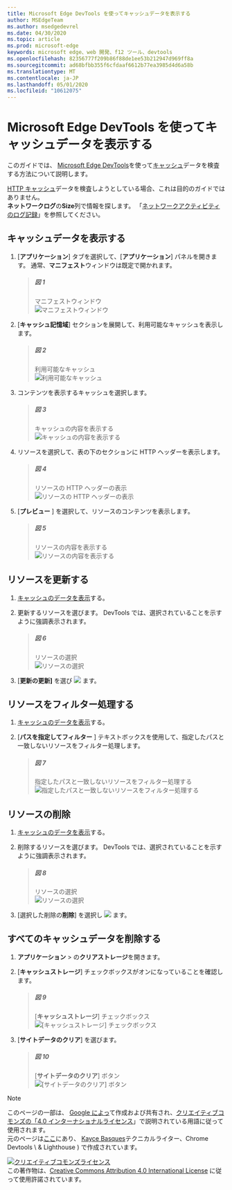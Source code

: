 ```yaml
---
title: Microsoft Edge DevTools を使ってキャッシュデータを表示する
author: MSEdgeTeam
ms.author: msedgedevrel
ms.date: 04/30/2020
ms.topic: article
ms.prod: microsoft-edge
keywords: microsoft edge、web 開発、f12 ツール、devtools
ms.openlocfilehash: 82356777f209b86f88de1ee53b212947d969ff8a
ms.sourcegitcommit: ad68bfbb355f6cfdaaf6612b77ea3985d4d6a58b
ms.translationtype: MT
ms.contentlocale: ja-JP
ms.lasthandoff: 05/01/2020
ms.locfileid: "10612075"
---
```

<!-- Copyright Kayce Basques 

   Licensed under the Apache License, Version 2.0 (the "License");
   you may not use this file except in compliance with the License.
   You may obtain a copy of the License at

       https://www.apache.org/licenses/LICENSE-2.0

   Unless required by applicable law or agreed to in writing, software
   distributed under the License is distributed on an "AS IS" BASIS,
   WITHOUT WARRANTIES OR CONDITIONS OF ANY KIND, either express or implied.
   See the License for the specific language governing permissions and
   limitations under the License.  -->





# Microsoft Edge DevTools を使ってキャッシュデータを表示する   



このガイドでは、 [Microsoft Edge DevTools][MicrosoftEdgeDevTools]を使って[キャッシュ][MDNCache]データを検査する方法について説明します。  

[HTTP キャッシュ][MDNHTTPCaching]データを検査しようとしている場合、これは目的のガイドではありません。  
**ネットワークログ**の**Size**列で情報を探します。  「[ネットワークアクティビティのログ記録][DevtoolsNetworkLogActivity]」を参照してください。  

## キャッシュデータを表示する   

1.  [**アプリケーション**] タブを選択して、[**アプリケーション**] パネルを開きます。  通常、**マニフェスト**ウィンドウは既定で開かれます。  
    
    > ##### 図 1  
    > マニフェストウィンドウ  
    > ![マニフェストウィンドウ][ImageManifestPane]  

1.  [**キャッシュ記憶域**] セクションを展開して、利用可能なキャッシュを表示します。  
    
    > ##### 図 2  
    > 利用可能なキャッシュ  
    > ![利用可能なキャッシュ][ImageCache]  

1.  コンテンツを表示するキャッシュを選択します。  
    
    > ##### 図 3  
    > キャッシュの内容を表示する  
    > ![キャッシュの内容を表示する][ImageCacheView]  

1.  リソースを選択して、表の下のセクションに HTTP ヘッダーを表示します。  
    
    > ##### 図 4  
    > リソースの HTTP ヘッダーの表示  
    > ![リソースの HTTP ヘッダーの表示][ImageViewCacheResource]  

1.  [**プレビュー** ] を選択して、リソースのコンテンツを表示します。  
    
    > ##### 図 5  
    > リソースの内容を表示する  
    > ![リソースの内容を表示する][ImageCacheContent]  

## リソースを更新する   

1.  [キャッシュのデータを表示](#view-cache-data)する。  
1.  更新するリソースを選びます。  DevTools では、選択されていることを示すように強調表示されます。  
    
    > ##### 図 6  
    > リソースの選択  
    > ![リソースの選択][ImageCacheSelected]  

1.  [**更新の更新]** を選び ![ ][ImageRefreshIcon] ます。  

## リソースをフィルター処理する   

1.  [キャッシュのデータを表示](#view-cache-data)する。  
1.  [**パスを指定してフィルター** ] テキストボックスを使用して、指定したパスと一致しないリソースをフィルター処理します。  
    
    > ##### 図 7  
    > 指定したパスと一致しないリソースをフィルター処理する  
    > ![指定したパスと一致しないリソースをフィルター処理する][ImageCacheFilter]  

## リソースの削除   

1.  [キャッシュのデータを表示](#view-cache-data)する。  
1.  削除するリソースを選びます。  DevTools では、選択されていることを示すように強調表示されます。  
    
    > ##### 図 8  
    > リソースの選択  
    > ![リソースの選択][ImageCacheSelected2]  

1.  [選択した削除の**削除**] を選択し ![ ][ImageDeleteIcon] ます。  

## すべてのキャッシュデータを削除する   

1.  **アプリケーション**  >  の**クリアストレージ**を開きます。  
1.  [**キャッシュストレージ**] チェックボックスがオンになっていることを確認します。  
    
    > ##### 図 9  
    > [**キャッシュストレージ**] チェックボックス  
    > ![[キャッシュストレージ] チェックボックス][ImageCacheCheckbox]  

1.  [**サイトデータのクリア**] を選びます。  
    
    > ##### 図 10  
    > [**サイトデータのクリア**] ボタン  
    > ![[サイトデータのクリア] ボタン][ImageCacheClearSite]  

<!--  -->  



<!-- image links -->  

[ImageDeleteIcon]: /microsoft-edge/devtools-guide-chromium/media/delete-icon.msft.png  
[ImageRefreshIcon]: /microsoft-edge/devtools-guide-chromium/media/refresh-icon.msft.png  

[ImageManifestPane]: /microsoft-edge/devtools-guide-chromium/media/storage-application-manifest.msft.png "図 1: [マニフェスト] ウィンドウ"  
[ImageCache]: /microsoft-edge/devtools-guide-chromium/media/storage-application-cache-storage.msft.png "図 2: 使用できるキャッシュ"  
[ImageCacheView]: /microsoft-edge/devtools-guide-chromium/media/storage-application-cache-storage-domain-root-headers.msft.png "図 3: キャッシュの内容を表示する"  
[ImageViewCacheResource]: /microsoft-edge/devtools-guide-chromium/media/storage-application-cache-storage-index-headers.msft.png "図 4: リソースの HTTP ヘッダーの表示"  
[ImageCacheContent]: /microsoft-edge/devtools-guide-chromium/media/storage-application-cache-storage-domain-js-preview.msft.png "図 5: リソースの内容を表示する"  
[ImageCacheSelected]: /microsoft-edge/devtools-guide-chromium/media/storage-application-cache-storage-domain-refresh.msft.png "図 6: リソースの選択"  
[ImageCacheFilter]: /microsoft-edge/devtools-guide-chromium/media/storage-application-cache-storage-filter.msft.png "図 7: 指定したパスと一致しないリソースのフィルター処理"  
[ImageCacheSelected2]: /microsoft-edge/devtools-guide-chromium/media/storage-application-cache-storage-delete-selected.msft.png "図 8: リソースの選択"  
[ImageCacheCheckbox]: /microsoft-edge/devtools-guide-chromium/media/storage-application-clear-storage-cache-storage-checkbox.msft.png "図 9: キャッシュ記憶域のチェックボックス"  
[ImageCacheClearSite]: /microsoft-edge/devtools-guide-chromium/media/storage-application-clear-storage-cache-storage-checkbox-clear-site-data-button.msft.png "図 10: [サイトデータのクリア] ボタン"  

<!-- links -->  

[MicrosoftEdgeDevTools]: /microsoft-edge/devtools-guide-chromium "Microsoft Edge (Chromium) 開発者ツール"  
[DevtoolsNetworkLogActivity]: /microsoft-edge/network/index#log-network-activity  "ネットワークアクティビティをログに記録する"  

[MDNCache]: https://developer.mozilla.org/docs/Web/API/Cache "キャッシュ |MDN"  
[MDNHTTPCaching]: https://developer.mozilla.org/docs/Web/HTTP/Caching "HTTP キャッシュMDN"  

> [!NOTE]
> このページの一部は、 [Google によっ][GoogleSitePolicies]て作成および共有され、[クリエイティブコモンズの「4.0 インターナショナルライセンス][CCA4IL]」で説明されている用語に従って使用されます。  
> 元のページは[ここ](https://developers.google.com/web/tools/chrome-devtools/storage/cache)にあり、 [Kayce Basques][KayceBasques]テクニカルライター、Chrome Devtools \ & Lighthouse \) で作成されています。  

[![クリエイティブコモンズライセンス][CCby4Image]][CCA4IL]  
この著作物は、[Creative Commons Attribution 4.0 International License][CCA4IL] に従って使用許諾されています。  

[CCA4IL]: https://creativecommons.org/licenses/by/4.0  
[CCby4Image]: https://i.creativecommons.org/l/by/4.0/88x31.png  
[GoogleSitePolicies]: https://developers.google.com/terms/site-policies  
[KayceBasques]: https://developers.google.com/web/resources/contributors/kaycebasques  
